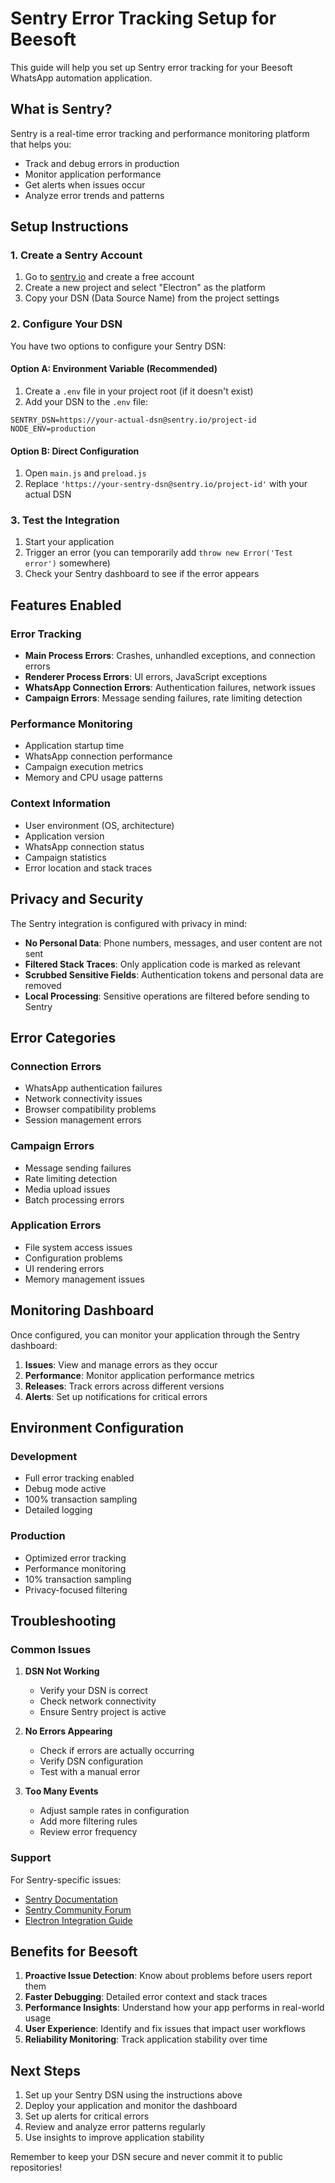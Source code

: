 # Sentry Error Tracking Setup for Beesoft

This guide will help you set up Sentry error tracking for your Beesoft WhatsApp automation application.

## What is Sentry?

Sentry is a real-time error tracking and performance monitoring platform that helps you:
- Track and debug errors in production
- Monitor application performance
- Get alerts when issues occur
- Analyze error trends and patterns

## Setup Instructions

### 1. Create a Sentry Account

1. Go to [sentry.io](https://sentry.io) and create a free account
2. Create a new project and select "Electron" as the platform
3. Copy your DSN (Data Source Name) from the project settings

### 2. Configure Your DSN

You have two options to configure your Sentry DSN:

#### Option A: Environment Variable (Recommended)
1. Create a `.env` file in your project root (if it doesn't exist)
2. Add your DSN to the `.env` file:
```
SENTRY_DSN=https://your-actual-dsn@sentry.io/project-id
NODE_ENV=production
```

#### Option B: Direct Configuration
1. Open `main.js` and `preload.js`
2. Replace `'https://your-sentry-dsn@sentry.io/project-id'` with your actual DSN

### 3. Test the Integration

1. Start your application
2. Trigger an error (you can temporarily add `throw new Error('Test error')` somewhere)
3. Check your Sentry dashboard to see if the error appears

## Features Enabled

### Error Tracking
- **Main Process Errors**: Crashes, unhandled exceptions, and connection errors
- **Renderer Process Errors**: UI errors, JavaScript exceptions
- **WhatsApp Connection Errors**: Authentication failures, network issues
- **Campaign Errors**: Message sending failures, rate limiting detection

### Performance Monitoring
- Application startup time
- WhatsApp connection performance
- Campaign execution metrics
- Memory and CPU usage patterns

### Context Information
- User environment (OS, architecture)
- Application version
- WhatsApp connection status
- Campaign statistics
- Error location and stack traces

## Privacy and Security

The Sentry integration is configured with privacy in mind:
- **No Personal Data**: Phone numbers, messages, and user content are not sent
- **Filtered Stack Traces**: Only application code is marked as relevant
- **Scrubbed Sensitive Fields**: Authentication tokens and personal data are removed
- **Local Processing**: Sensitive operations are filtered before sending to Sentry

## Error Categories

### Connection Errors
- WhatsApp authentication failures
- Network connectivity issues
- Browser compatibility problems
- Session management errors

### Campaign Errors
- Message sending failures
- Rate limiting detection
- Media upload issues
- Batch processing errors

### Application Errors
- File system access issues
- Configuration problems
- UI rendering errors
- Memory management issues

## Monitoring Dashboard

Once configured, you can monitor your application through the Sentry dashboard:

1. **Issues**: View and manage errors as they occur
2. **Performance**: Monitor application performance metrics
3. **Releases**: Track errors across different versions
4. **Alerts**: Set up notifications for critical errors

## Environment Configuration

### Development
- Full error tracking enabled
- Debug mode active
- 100% transaction sampling
- Detailed logging

### Production
- Optimized error tracking
- Performance monitoring
- 10% transaction sampling
- Privacy-focused filtering

## Troubleshooting

### Common Issues

1. **DSN Not Working**
   - Verify your DSN is correct
   - Check network connectivity
   - Ensure Sentry project is active

2. **No Errors Appearing**
   - Check if errors are actually occurring
   - Verify DSN configuration
   - Test with a manual error

3. **Too Many Events**
   - Adjust sample rates in configuration
   - Add more filtering rules
   - Review error frequency

### Support

For Sentry-specific issues:
- [Sentry Documentation](https://docs.sentry.io/)
- [Sentry Community Forum](https://forum.sentry.io/)
- [Electron Integration Guide](https://docs.sentry.io/platforms/javascript/guides/electron/)

## Benefits for Beesoft

1. **Proactive Issue Detection**: Know about problems before users report them
2. **Faster Debugging**: Detailed error context and stack traces
3. **Performance Insights**: Understand how your app performs in real-world usage
4. **User Experience**: Identify and fix issues that impact user workflows
5. **Reliability Monitoring**: Track application stability over time

## Next Steps

1. Set up your Sentry DSN using the instructions above
2. Deploy your application and monitor the dashboard
3. Set up alerts for critical errors
4. Review and analyze error patterns regularly
5. Use insights to improve application stability

Remember to keep your DSN secure and never commit it to public repositories!